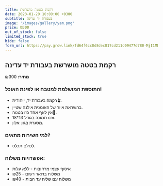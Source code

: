 ```yaml
---
title: רקמת בטטה מושרשת
date: 2023-01-20 10:00:00 +0300
subtitle: בעבודת יד עדינה
image: '/images/gallery/yam.png'
price: ₪300
out_of_stock: false
limited_stock: true
hide: false
form_url: https://pay.grow.link/fd64f6cc8d8dec817cd211c09477d780-MjI1MDc0Mw
---
```


## רקמת בטטה מושרשת בעבודת יד עדינה

**מחיר:** ₪300

### התוספת המושלמת למטבח או לפינת האוכל!

- רקמה בעבודת יד, ייחודית🪴.
- בהשראת איור של האומנית אילנה שטיין.
- אין לאף אחד כזו בטטה💫.
- תמונה בגודל 13*18 cm.
- מסגרת בגוון אלון.

### למי השירות מתאים?

- לכולם תכלס.

### אפשרויות משלוח:

- איסוף עצמי מרחובות - ללא עלות
- משלוח בדואר רשום - ₪25
- משלוח עם שליח עד הבית - ₪40 
